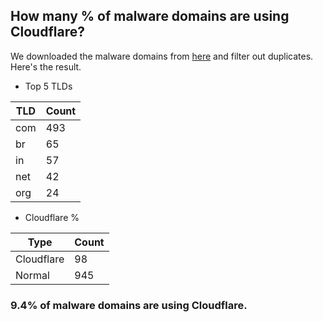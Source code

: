 ## How many % of malware domains are using Cloudflare?


We downloaded the malware domains from [here](https://urlhaus.abuse.ch) and filter out duplicates.
Here's the result.


[//]: # (start replacement)


- Top 5 TLDs

| TLD | Count |
| --- | --- |
| com | 493 |
| br | 65 |
| in | 57 |
| net | 42 |
| org | 24 |


- Cloudflare %

| Type | Count |
| --- | --- |
| Cloudflare | 98 |
| Normal | 945 |


### 9.4% of malware domains are using Cloudflare.